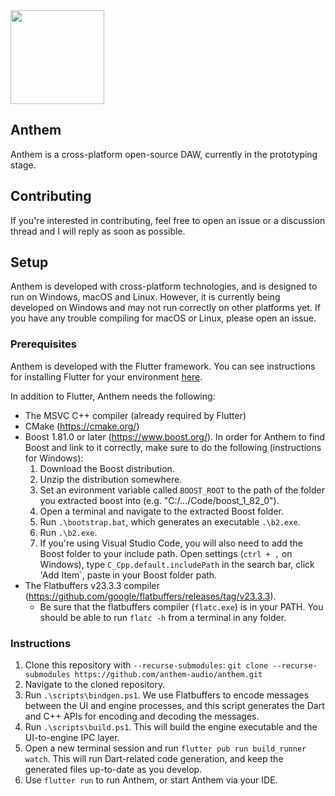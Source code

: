 <img src="https://user-images.githubusercontent.com/6700184/196302775-44ae408b-8271-490b-80d2-c8a69dd3f05d.png" width="150" />

## Anthem

Anthem is a cross-platform open-source DAW, currently in the prototyping stage.

## Contributing

If you're interested in contributing, feel free to open an issue or a discussion thread and I will reply as soon as possible.

## Setup

Anthem is developed with cross-platform technologies, and is designed to run on Windows, macOS and Linux. However, it is currently being developed on Windows and may not run correctly on other platforms yet. If you have any trouble compiling for macOS or Linux, please open an issue.

### Prerequisites

Anthem is developed with the Flutter framework. You can see instructions for installing Flutter for your environment [here](https://docs.flutter.dev/get-started/install).

In addition to Flutter, Anthem needs the following:
- The MSVC C++ compiler (already required by Flutter)
- CMake (https://cmake.org/)
- Boost 1.81.0 or later (https://www.boost.org/). In order for Anthem to find Boost and link to it correctly, make sure to do the following (instructions for Windows):
    1. Download the Boost distribution.
    2. Unzip the distribution somewhere.
    3. Set an evironment variable called `BOOST_ROOT` to the path of the folder you extracted boost into (e.g. "C:/.../Code/boost_1_82_0").
    4. Open a terminal and navigate to the extracted Boost folder.
    5. Run `.\bootstrap.bat`, which generates an executable `.\b2.exe`.
    6. Run `.\b2.exe`.
    7. If you're using Visual Studio Code, you will also need to add the Boost folder to your include path. Open settings (`ctrl + ,` on Windows), type `C_Cpp.default.includePath` in the search bar, click 'Add Item`, paste in your Boost folder path.
- The Flatbuffers v23.3.3 compiler (https://github.com/google/flatbuffers/releases/tag/v23.3.3).
    - Be sure that the flatbuffers compiler (`flatc.exe`) is in your PATH. You should be able to run `flatc -h` from a terminal in any folder.

### Instructions

1. Clone this repository with `--recurse-submodules`: `git clone --recurse-submodules https://github.com/anthem-audio/anthem.git`
2. Navigate to the cloned repository.
3. Run `.\scripts\bindgen.ps1`. We use Flatbuffers to encode messages between the UI and engine processes, and this script generates the Dart and C++ APIs for encoding and decoding the messages.
4. Run `.\scripts\build.ps1`. This will build the engine executable and the UI-to-engine IPC layer.
5. Open a new terminal session and run `flutter pub run build_runner watch`. This will run Dart-related code generation, and keep the generated files up-to-date as you develop.
6. Use `flutter run` to run Anthem, or start Anthem via your IDE.
